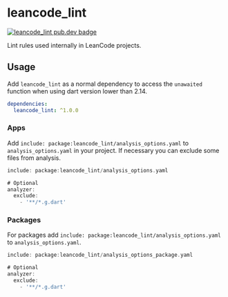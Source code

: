 # leancode_lint

[![leancode_lint pub.dev badge][pub-badge]][pub-badge-link]

Lint rules used internally in LeanCode projects.

## Usage

Add `leancode_lint` as a normal dependency to access the `unawaited` function when using dart version lower than 2.14.

```yaml
dependencies:
  leancode_lint: ^1.0.0
```

### Apps

Add `include: package:leancode_lint/analysis_options.yaml` to `analysis_options.yaml` in your project.
If necessary you can exclude some files from analysis.

```dart
include: package:leancode_lint/analysis_options.yaml

# Optional
analyzer:
  exclude:
    - '**/*.g.dart'
```

### Packages

For packages add `include: package:leancode_lint/analysis_options.yaml` to `analysis_options.yaml`.

```dart
include: package:leancode_lint/analysis_options_package.yaml

# Optional
analyzer:
  exclude:
    - '**/*.g.dart'
```

[pub-badge]: https://img.shields.io/pub/v/leancode_lint
[pub-badge-link]: https://pub.dev/packages/leancode_lint
